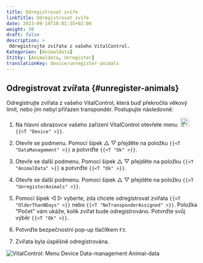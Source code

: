 ```yaml
---
title: Odregistrovat zvíře
linkTitle: Odregistrovat zvíře
date: 2023-09-14T10:01:35+02:00
weight: 30
draft: false
description: >
 Odregistrujte zvířata z vašeho VitalControl.
Kategorien: [Animaldata]
štítky: [Animaldata, Unregister]
translationKey: device/unregister-animals
---
```

## Odregistrovat zvířata {#unregister-animals}
 
Odregistrujte zvířata z vašeho VitalControl, která buď překročila věkový limit, nebo jim nebyl přiřazen transpondér. Postupujte následovně:

1. Na hlavní obrazovce vašeho zařízení VitalControl otevřete menu &nbsp;<img src="/icons/device.svg" width="23" align="bottom" alt="Device" /> `{{<T "Device" >}}`.

2. Otevře se podmenu. Pomocí šipek △ ▽ přejděte na položku `{{<T "DataManagement" >}}` a potvrďte `{{<T "Ok" >}}`.

3. Otevře se další podmenu. Pomocí šipek △ ▽ přejděte na položku `{{<T "AnimalData" >}}` a potvrďte `{{<T "Ok" >}}`.

4. Otevře se další podmenu. Pomocí šipek △ ▽ přejděte na položku `{{<T "UnregisterAnimals" >}}`.

5. Pomocí šipek ◁ ▷ vyberte, zda chcete odregistrovat zvířata `{{<T "OlderThanNDays" >}}` nebo `{{<T "NoTransponderAssigned" >}}`. Položka "Počet" vám ukáže, kolik zvířat bude odregistrováno. Potvrďte svůj výběr `{{<T "Ok" >}}`.

6. Potvrďte bezpečnostní pop-up tlačítkem `F3`.

7. Zvířata byla úspěšně odregistrována.

![VitalControl: Menu Device Data-management Animal-data](../images/unregister.png "Odregistrovat")

